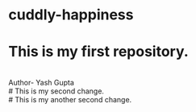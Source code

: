 # cuddly-happiness
# This is my first repository.
<br>
Author- Yash Gupta
<br>
# This is my second change.
<br>
# This is my another second change.
